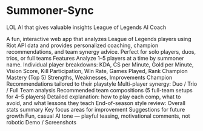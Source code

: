 # Summoner-Sync
LOL AI that gives valuable insights
League of Legends AI Coach

A fun, interactive web app that analyzes League of Legends players using Riot API data and provides personalized coaching, champion recommendations, and team synergy advice. Perfect for solo players, duos, trios, or full teams
Features
Analyze 1–5 players at a time by summoner name.
Individual player breakdowns:
KDA, CS per Minute, Gold per Minute, Vision Score, Kill Participation, Win Rate, Games Played, Rank
Champion Mastery (Top 5)
Strengths, Weaknesses, Improvements
Champion Recommendations tailored to their playstyle
Multi-player synergy:
Duo / Trio / Full Team analysis
Recommended team compositions (5 full-team setups for 4–5 players)
Detailed explanation: how to play each comp, what to avoid, and what lessons they teach
End-of-season style review:
Overall stats summary
Key focus areas for improvement
Suggestions for future growth
Fun, casual AI tone — playful teasing, motivational comments, not robotic
Demo / Screenshots

